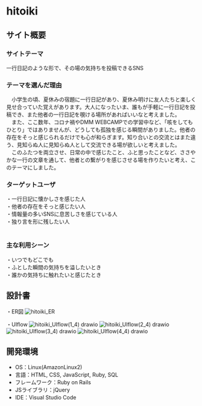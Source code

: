 # hitoiki
## サイト概要
### サイトテーマ
一行日記のような形で、その場の気持ちを投稿できるSNS

### テーマを選んだ理由
　小学生の頃、夏休みの宿題に一行日記があり、夏休み明けに友人たちと楽しく見せ合っていた覚えがあります。大人になったいま、誰もが手軽に一行日記を投稿でき、また他者の一行日記を覗ける場所があればいいなと考えました。<br>
　また、ここ数年、コロナ禍やDMM WEBCAMPでの学習中など、「咳をしてもひとり」ではありませんが、どうしても孤独を感じる瞬間がありました。他者の存在をそっと感じられるだけでも心が和らぎます。知り合いとの交流とはまた違う、見知らぬ人に見知らぬ人として交流できる場が欲しいと考えました。<br>
　このふたつを両立させ、日常の中で感じたこと、ふと思ったことなど、ささやかな一行の文章を通して、他者との繋がりを感じさせる場を作りたいと考え、このテーマにしました。

### ターゲットユーザ
・一行日記に懐かしさを感じた人<br>
・他者の存在をそっと感じたい人<br>
・情報量の多いSNSに息苦しさを感じている人<br>
・独り言を形に残したい人<br>
​
### 主な利用シーン
・いつでもどこでも<br>
・ふとした瞬間の気持ちを溢したいとき<br>
・誰かの気持ちに触れたいと感じたとき
​
## 設計書
・ER図
![hitoiki_ER](https://github.com/user-attachments/assets/4ef16f3d-0701-4003-b583-f88c1ba6aa02)

・UIflow
![hitoiki_UIflow(1_4) drawio](https://github.com/user-attachments/assets/9e0f8049-f8dd-467e-afc8-ccd0a9e00280)
![hitoiki_UIflow(2_4) drawio](https://github.com/user-attachments/assets/4f877969-33f5-48ff-a010-5a18720d1ede)
![hitoiki_UIflow(3_4) drawio](https://github.com/user-attachments/assets/3dde47c8-f24c-46c4-9492-22fd60b65d75)
![hitoiki_UIflow(4_4) drawio](https://github.com/user-attachments/assets/abaeb0b3-4458-4d92-9c96-1daa1f0ac663)
​
## 開発環境
- OS：Linux(AmazonLinux2)
- 言語：HTML, CSS, JavaScript, Ruby, SQL
- フレームワーク：Ruby on Rails
- JSライブラリ：jQuery
- IDE：Visual Studio Code
​

<!-- ## 使用素材 -->
<!-- - 外部サービスの画像素材・音声素材を使用した場合は、必ずサービス名とURLを明記してください。 -->
<!-- - アプリケーションの実装に使用したgem/bootstrapのリファレンスなどの記載は不要です。 -->
<!-- - 使用しない場合は、使用素材の項目をREADMEから削除してください。 -->
<!-- - 架空の団体・題材を前提にポートフォリオを制作する場合、下記のテンプレートを当項目内に記載しましょう。 -->
<!-- 【テンプレート】 -->
<!-- 著作権を考慮し、架空のデータを扱う予定です。 -->
<!-- なお今後、実在するデータを利用する際には、事前に著作権保持者と契約を結んだ上で利用します。 -->